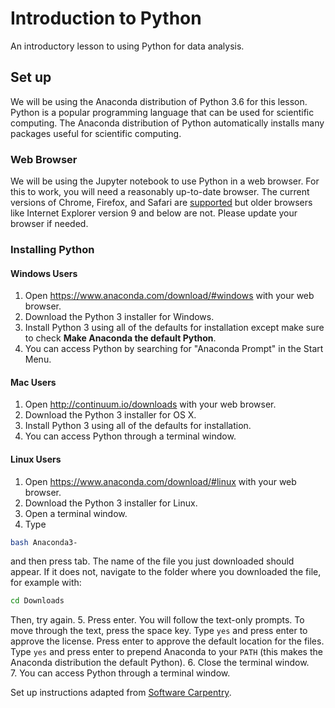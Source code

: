 # Introduction to Python
An introductory lesson to using Python for data analysis. 

## Set up
We will be using the Anaconda distribution of Python 3.6 for this lesson. 
Python is a popular programming language that can be used for scientific 
computing. The Anaconda distribution of Python automatically installs 
many packages useful for scientific computing.

### Web Browser
We will be using the Jupyter notebook to use Python in a web browser. 
For this to work, you will need a reasonably up-to-date browser. The 
current versions of Chrome, Firefox, and Safari are 
[supported](https://jupyter-notebook.readthedocs.io/en/stable/notebook.html#browser-compatibility)
but older  browsers like Internet Explorer version 9 and below are not. 
Please update your browser if needed.

### Installing Python

#### Windows Users

1. Open https://www.anaconda.com/download/#windows with your web 
browser.
2. Download the Python 3 installer for Windows.
3. Install Python 3 using all of the defaults for installation except 
make sure to check **Make Anaconda the default Python**.
4. You can access Python by searching for "Anaconda Prompt" in the 
Start Menu.

#### Mac Users
1. Open http://continuum.io/downloads with your web browser.
2. Download the Python 3 installer for OS X.
3. Install Python 3 using all of the defaults for installation.
4. You can access Python through a terminal window.

#### Linux Users
1. Open https://www.anaconda.com/download/#linux with your web browser.
2. Download the Python 3 installer for Linux.
3. Open a terminal window.
4. Type
````bash
bash Anaconda3-
````
and then press tab. The name of the file you just downloaded should 
appear. If it does not, navigate to the folder where you downloaded the 
file, for example with:
````bash
cd Downloads
````
Then, try again.
5. Press enter. You will follow the text-only prompts. To move through 
the text, press the space key. Type `yes` and press enter to approve the 
license. Press enter to approve the default location for the files. Type 
`yes` and press enter to prepend Anaconda to your `PATH` (this makes the 
Anaconda distribution the default Python).
6. Close the terminal window.  
7. You can access Python through a terminal window.


Set up instructions adapted from [Software 
Carpentry](https://software-carpentry.org/). 

